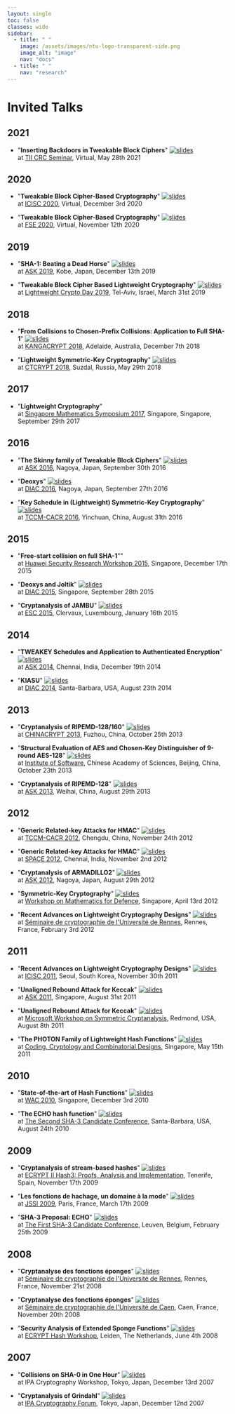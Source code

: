 ```yaml
---
layout: single
toc: false
classes: wide
sidebar:
  - title: " "
    image: /assets/images/ntu-logo-transparent-side.png
    image_alt: "image"
    nav: "docs"
  - title: " "
    nav: "research"
---
```



# Invited Talks

## 2021

- "**Inserting Backdoors in Tweakable Block Ciphers**"  [![](https://thomaspeyrin.github.io/web/assets/images/pres_icon_small.png "slides")](https://thomaspeyrin.github.io/web/assets/docs/invited/TII_CRC_21_slides.pdf)  
at [TII CRC Seminar](https://cryptography.tii.ae/news/crc-seminar-series-thomas-peyrin), Virtual, May 28th 2021

## 2020

- "**Tweakable Block Cipher-Based Cryptography**"  [![](https://thomaspeyrin.github.io/web/assets/images/pres_icon_small.png "slides")](https://thomaspeyrin.github.io/web/assets/docs/invited/ICISC2020_slides.pdf)  
at [ICISC 2020](http://www.icisc.org/), Virtual, December 3rd 2020

- "**Tweakable Block Cipher-Based Cryptography**"  [![](https://thomaspeyrin.github.io/web/assets/images/pres_icon_small.png "slides")](https://thomaspeyrin.github.io/web/assets/docs/invited/FSE2020_slides.pdf)  
at [FSE 2020](https://fse.iacr.org/2020/), Virtual, November 12th 2020

## 2019

- "**SHA-1: Beating a Dead Horse**"  [![](https://thomaspeyrin.github.io/web/assets/images/pres_icon_small.png "slides")](https://thomaspeyrin.github.io/web/assets/docs/invited/ASK2019_slides.pdf)  
at [ASK 2019](https://askworkshop.github.io/ask2019/), Kobe, Japan, December 13th 2019

- "**Tweakable Block Cipher Based Lightweight Cryptography**"  [![](https://thomaspeyrin.github.io/web/assets/images/pres_icon_small.png "slides")](https://thomaspeyrin.github.io/web/assets/docs/invited/LCD2019_slides.pdf)  
at [Lightweight Crypto Day 2019](http://www.cs.haifa.ac.il/~orrd/LWD/), Tel-Aviv, Israel, March 31st 2019


## 2018

- "**From Collisions to Chosen-Prefix Collisions: Application to Full SHA-1**" [![](https://thomaspeyrin.github.io/web/assets/images/pres_icon_small.png "slides")](https://thomaspeyrin.github.io/web/assets/docs/invited/KANGACRYPT2018_slides.pdf)   
at [KANGACRYPT 2018](https://www.kangacrypt.info/), Adelaide, Australia, December 7th 2018

- "**Lightweight Symmetric-Key Cryptography**"  [![](https://thomaspeyrin.github.io/web/assets/images/pres_icon_small.png "slides")](https://thomaspeyrin.github.io/web/assets/docs/invited/CTCRYPT2018_slides.pdf)  
at [CTCRYPT 2018](https://ctcrypt.ru/eprogram_2018), Suzdal, Russia, May 29th 2018


## 2017

- "**Lightweight Cryptography**"  
at [Singapore Mathematics Symposium 2017](http://sms.math.nus.edu.sg/Symposium/Symposium.aspx#Past), Singapore, Singapore, September 29th 2017


## 2016

- "**The Skinny family of Tweakable Block Ciphers**"  [![](https://thomaspeyrin.github.io/web/assets/images/pres_icon_small.png "slides")](https://thomaspeyrin.github.io/web/assets/docs/invited/ASK2016_slides.pdf)  
at [ASK 2016](http://www.nuee.nagoya-u.ac.jp/labs/tiwata/ask2016/), Nagoya, Japan, September 30th 2016

- "**Deoxys**"  [![](https://thomaspeyrin.github.io/web/assets/images/pres_icon_small.png "slides")](https://thomaspeyrin.github.io/web/assets/docs/invited/DIAC2016_slides.pdf)  
at [DIAC 2016](http://www.nuee.nagoya-u.ac.jp/labs/tiwata/diac2016/), Nagoya, Japan, September 27th 2016

- "**Key Schedule in (Lightweight) Symmetric-Key Cryptography**"  [![](https://thomaspeyrin.github.io/web/assets/images/pres_icon_small.png "slides")](https://thomaspeyrin.github.io/web/assets/docs/invited/TCCMCACR2016_slides.pdf)  
at [TCCM-CACR 2016](http://www.cacrnet.org.cn/templates/H_second/index.aspx?nodeid=35&amp;page=ContentPage&amp;contentid=871), Yinchuan, China, August 31th 2016


## 2015

- "**Free-start collision on full SHA-1**""  
at [Huawei Security Research Workshop 2015](http://www.huawei.com), Singapore, December 17th 2015

- "**Deoxys and Joltik**"  [![](https://thomaspeyrin.github.io/web/assets/images/pres_icon_small.png "slides")](https://thomaspeyrin.github.io/web/assets/docs/invited/DIAC2015_slides.pdf)  
at [DIAC 2015](http://www1.spms.ntu.edu.sg/~diac2015/), Singapore, September 28th 2015

- "**Cryptanalysis of JAMBU**"  [![](https://thomaspeyrin.github.io/web/assets/images/pres_icon_small.png "slides")](https://thomaspeyrin.github.io/web/assets/docs/invited/ESC2015_slides.pdf)  
at [ESC 2015](https://www.cryptolux.org/mediawiki-esc2015/index.php/ESC_2015), Clervaux, Luxembourg, January 16th 2015


## 2014

- "**TWEAKEY Schedules and Application to Authenticated Encryption**"  [![](https://thomaspeyrin.github.io/web/assets/images/pres_icon_small.png "slides")](https://thomaspeyrin.github.io/web/assets/docs/invited/ASK2014_slides.pdf)  
at [ASK 2014](http://ask2014.iiitd.ac.in/), Chennai, India, December 19th 2014

- "**KIASU**"  [![](https://thomaspeyrin.github.io/web/assets/images/pres_icon_small.png "slides")](https://thomaspeyrin.github.io/web/assets/docs/invited/DIAC2014_slides.pdf)  
at [DIAC 2014](http://2014.diac.cr.yp.to/), Santa-Barbara, USA, August 23th 2014


## 2013

- "**Cryptanalysis of RIPEMD-128/160**"  [![](https://thomaspeyrin.github.io/web/assets/images/pres_icon_small.png "slides")](https://thomaspeyrin.github.io/web/assets/docs/invited/CHINACRYPT2013_slides.pdf)  
at [CHINACRYPT 2013](http://chinacrypt2013.fzu.edu.cn/), Fuzhou, China, October 25th 2013

- "**Structural Evaluation of AES and Chosen-Key Distinguisher of 9-round AES-128**"  [![](https://thomaspeyrin.github.io/web/assets/images/pres_icon_small.png "slides")](https://thomaspeyrin.github.io/web/assets/docs/invited/BeijingSeminar2013_slides.pdf)  
at [Institute of Software](http://english.is.cas.cn/), Chinese Academy of Sciences, Beijing, China, October 23th 2013

- "**Cryptanalysis of RIPEMD-128**"  [![](https://thomaspeyrin.github.io/web/assets/images/pres_icon_small.png "slides")](https://thomaspeyrin.github.io/web/assets/docs/invited/ASK2013_slides.pdf)  
at [ASK 2013](http://www.infosec.sdu.edu.cn/ask2013/), Weihai, China, August 29th 2013


## 2012

- "**Generic Related-key Attacks for HMAC**"  [![](https://thomaspeyrin.github.io/web/assets/images/pres_icon_small.png "slides")](https://thomaspeyrin.github.io/web/assets/docs/invited/TCCMCACR2012_slides.pdf)  
at [TCCM-CACR 2012](http://www.cacrnet.org.cn/upload/fckeditor/File/Files/2012%E5%B9%B4%E6%96%87%E4%BB%B6/%E5%AF%86%E7%A0%81%E6%95%B0%E5%AD%A6%E7%90%86%E8%AE%BA%E4%B8%93%E5%A7%94%E4%BC%9A2012%E5%B9%B4%E5%AD%A6%E6%9C%AF%E7%A0%94%E8%AE%A8%E4%BC%9A%E9%80%9A%E7%9F%A5(20121106).doc), Chengdu, China, November 24th 2012

- "**Generic Related-key Attacks for HMAC**"  [![](https://thomaspeyrin.github.io/web/assets/images/pres_icon_small.png "slides")](https://thomaspeyrin.github.io/web/assets/docs/invited/SPACE2012_slides.pdf)  
at [SPACE 2012](http://space.cse.iitm.ac.in/), Chennai, India, November 2nd 2012

- "**Cryptanalysis of ARMADILLO2**"  [![](https://thomaspeyrin.github.io/web/assets/images/pres_icon_small.png "slides")](https://thomaspeyrin.github.io/web/assets/docs/invited/ASK2012_slides.pdf)  
at [ASK 2012](http://web.spms.ntu.edu.sg/~ask/2012/), Nagoya, Japan, August 29th 2012

- "**Symmetric-Key Cryptography**"  [![](https://thomaspeyrin.github.io/web/assets/images/pres_icon_small.png "slides")](https://thomaspeyrin.github.io/web/assets/docs/invited/WMD2012_slides.pdf)  
at [Workshop on Mathematics for Defence](http://www2.ims.nus.edu.sg/Programs/012wmathd/index.php), Singapore, April 13rd 2012

- "**Recent Advances on Lightweight Cryptography Designs**"  [![](https://thomaspeyrin.github.io/web/assets/images/pres_icon_small.png "slides")](https://thomaspeyrin.github.io/web/assets/docs/invited/RennesSeminar2012_slides.pdf)  
at [Séminaire de cryptographie de l'Université de Rennes](http://webmath.univ-rennes1.fr/crypto/), Rennes, France, February 3rd 2012


## 2011

- "**Recent Advances on Lightweight Cryptography Designs**"  [![](https://thomaspeyrin.github.io/web/assets/images/pres_icon_small.png "slides")](https://thomaspeyrin.github.io/web/assets/docs/invited/ICISC2011_slides.pdf)  
at [ICISC 2011](http://www.icisc.org/), Seoul, South Korea, November 30th 2011

- "**Unaligned Rebound Attack for Keccak**"  [![](https://thomaspeyrin.github.io/web/assets/images/pres_icon_small.png "slides")](https://thomaspeyrin.github.io/web/assets/docs/invited/ASK2011_slides.pdf)  
at [ASK 2011](http://www1.spms.ntu.edu.sg/~ask2011/), Singapore, August 31st 2011

- "**Unaligned Rebound Attack for Keccak**"  [![](https://thomaspeyrin.github.io/web/assets/images/pres_icon_small.png "slides")](https://thomaspeyrin.github.io/web/assets/docs/invited/MicrosoftWorkshop2011_slides.pdf)  
at [Microsoft Workshop on Symmetric Cryptanalysis](http://research.microsoft.com/en-us/events/w-symcrypt/), Redmond, USA, August 8th 2011 

- "**The PHOTON Family of Lightweight Hash Functions**"  [![](https://thomaspeyrin.github.io/web/assets/images/pres_icon_small.png "slides")](https://thomaspeyrin.github.io/web/assets/docs/invited/CCCC2011_slides.pdf)  
at [Coding, Cryptology and Combinatorial Designs](http://www2.ims.nus.edu.sg/Programs/011code/), Singapore, May 15th 2011  


## 2010

- "**State-of-the-art of Hash Functions**"  [![](https://thomaspeyrin.github.io/web/assets/images/pres_icon_small.png "slides")](https://thomaspeyrin.github.io/web/assets/docs/invited/WAC2010_slides.pdf)  
at [WAC 2010](http://www1.spms.ntu.edu.sg/~ccrg/WAC2010.html), Singapore, December 3rd 2010  

- "**The ECHO hash function**"  [![](https://thomaspeyrin.github.io/web/assets/images/pres_icon_small.png "slides")](https://thomaspeyrin.github.io/web/assets/docs/invited/SHA3Conference2010_slides.pdf)  
at [The Second SHA-3 Candidate Conference](http://csrc.nist.gov/groups/ST/hash/sha-3/Round2/Aug2010/), Santa-Barbara, USA, August 24th 2010 
 

## 2009

- "**Cryptanalysis of stream-based hashes**"  [![](https://thomaspeyrin.github.io/web/assets/images/pres_icon_small.png "slides")](https://thomaspeyrin.github.io/web/assets/docs/invited/EcryptHashSummerSchool2009_slides.pdf)  
at [ECRYPT II Hash3: Proofs, Analysis and Implementation](https://www.cosic.esat.kuleuven.be/ecrypt/courses/tenerife09/index.shtml), Tenerife, Spain, November 17th 2009

- "**Les fonctions de hachage, un domaine à la mode**"  [![](https://thomaspeyrin.github.io/web/assets/images/pres_icon_small.png "slides")](https://thomaspeyrin.github.io/web/assets/docs/invited/JSSI2009_slides.pdf)  
at [JSSI 2009](http://www.ossir.org/jssi/jssi2009/), Paris, France, March 17th 2009  

- "**SHA-3 Proposal: ECHO**"  [![](https://thomaspeyrin.github.io/web/assets/images/pres_icon_small.png "slides")](https://thomaspeyrin.github.io/web/assets/docs/invited/SHA3Conference2009_slides.pdf)  
at [The First SHA-3 Candidate Conference](http://csrc.nist.gov/groups/ST/hash/sha-3/Round1/Feb2009/index.html), Leuven, Belgium, February 25th 2009  


## 2008

- "**Cryptanalyse des fonctions éponges**"  [![](https://thomaspeyrin.github.io/web/assets/images/pres_icon_small.png "slides")](https://thomaspeyrin.github.io/web/assets/docs/invited/RennesSeminar2008_slides.pdf)  
at [Séminaire de cryptographie de l'Université de Rennes](http://math2007.univ-rennes1.fr/crypto/2008-09/ThomasPeyrin.html), Rennes, France, November 21st 2008  

- "**Cryptanalyse des fonctions éponges**"  [![](https://thomaspeyrin.github.io/web/assets/images/pres_icon_small.png "slides")](https://thomaspeyrin.github.io/web/assets/docs/invited/CaenSeminar2008_slides.pdf)  
at [Séminaire de cryptographie de l'Université de Caen](http://users.info.unicaen.fr/%7Eflaguill/seminaire.html), Caen, France, November 20th 2008  

- "**Security Analysis of Extended Sponge Functions**"  [![](https://thomaspeyrin.github.io/web/assets/images/pres_icon_small.png "slides")](https://thomaspeyrin.github.io/web/assets/docs/invited/EcryptHashWorkshop2008_slides.pdf)  
at [ECRYPT Hash Workshop](http://www.lorentzcenter.nl/lc/web/2008/309/info.php3?wsid=309), Leiden, The Netherlands, June 4th 2008  


## 2007

- "**Collisions on SHA-0 in One Hour**"  [![](https://thomaspeyrin.github.io/web/assets/images/pres_icon_small.png "slides")](https://thomaspeyrin.github.io/web/assets/docs/invited/IPAWorkshop2007_slides.pdf)  
at IPA Cryptography Workshop, Tokyo, Japan, December 13rd 2007  

- "**Cryptanalysis of Grindahl**"  [![](https://thomaspeyrin.github.io/web/assets/images/pres_icon_small.png "slides")](https://thomaspeyrin.github.io/web/assets/docs/invited/IPAForum2007_slides.pdf)  
at [IPA Cryptography Forum](http://www.ipa.go.jp/security/event/2007/crypt-forum/index.html), Tokyo, Japan, December 12nd 2007 
